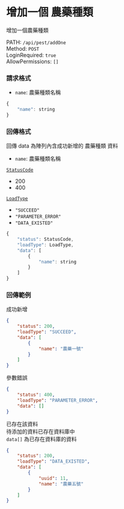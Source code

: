 # 增加一個 農藥種類

增加一個農藥種類

PATH: `/api/pest/addOne`  
Method: `POST`  
LoginRequired: `true`  
AllowPermissions: `[]`  


### 請求格式
* `name`: 農藥種類名稱

```js
{
    "name": string
}
```


### 回傳格式

回傳 data 為陣列內含成功新增的 農藥種類 資料  

* `name`: 農藥種類名稱

[`StatusCode`](../../types.md#statuscode)  
* 200
* 400

[`LoadType`](../../types.md#loadtype)  
* `"SUCCEED"`
* `"PARAMETER_ERROR"`
* `"DATA_EXISTED"`

```js
{
    "status": StatusCode,
    "loadType": LoadType,
    "data": [
        {
            "name": string
        }
    ]
}
```


### 回傳範例
成功新增
```json
{
    "status": 200,
    "loadType": "SUCCEED",
    "data": [
        {
            "name": "農藥一號"
        }
    ]
}
```

參數錯誤
```json
{
    "status": 400,
    "loadType": "PARAMETER_ERROR",
    "data": []
}
```

已存在該資料  
待添加的資料已存在資料庫中  
`data[]` 為已存在資料庫的資料
```json
{
    "status": 200,
    "loadType": "DATA_EXISTED",
    "data": [
        {
            "uuid": 11,
            "name": "農藥五號"
        }
    ]
}
```